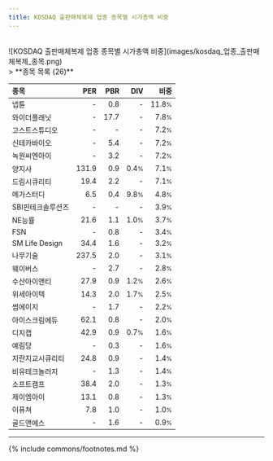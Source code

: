 ```yaml
---
title: KOSDAQ 출판매체복제 업종 종목별 시가총액 비중
---
```

<br>
![KOSDAQ 출판매체복제 업종 종목별 시가총액 비중](images/kosdaq_업종_출판매체복제_종목.png)
<br>
> **종목 목록 (26)**<a id="list"></a>

| **종목** | **PER** | **PBR** | **DIV** | **비중** |
| :------- | ------: | ------: | ------: | -------: |
| 넵튠 | - | 0.8 | - | 11.8<small>%</small> |
| 와이더플래닛 | - | 17.7 | - | 7.8<small>%</small> |
| 고스트스튜디오 | - | - | - | 7.2<small>%</small> |
| 신테카바이오 | - | 5.4 | - | 7.2<small>%</small> |
| 녹원씨엔아이 | - | 3.2 | - | 7.2<small>%</small> |
| 양지사 | 131.9 | 0.9 | 0.4<small>%</small> | 7.1<small>%</small> |
| 드림시큐리티 | 19.4 | 2.2 | - | 7.1<small>%</small> |
| 메가스터디 | 6.5 | 0.4 | 9.8<small>%</small> | 4.8<small>%</small> |
| SBI핀테크솔루션즈 | - | - | - | 3.9<small>%</small> |
| NE능률 | 21.6 | 1.1 | 1.0<small>%</small> | 3.7<small>%</small> |
| FSN | - | 0.8 | - | 3.4<small>%</small> |
| SM Life Design | 34.4 | 1.6 | - | 3.2<small>%</small> |
| 나무기술 | 237.5 | 2.0 | - | 3.1<small>%</small> |
| 웨이버스 | - | 2.7 | - | 2.8<small>%</small> |
| 수산아이앤티 | 27.9 | 0.9 | 1.2<small>%</small> | 2.6<small>%</small> |
| 위세아이텍 | 14.3 | 2.0 | 1.7<small>%</small> | 2.5<small>%</small> |
| 썸에이지 | - | 1.7 | - | 2.2<small>%</small> |
| 아이스크림에듀 | 62.1 | 0.8 | - | 2.0<small>%</small> |
| 디지캡 | 42.9 | 0.9 | 0.7<small>%</small> | 1.6<small>%</small> |
| 예림당 | - | 0.3 | - | 1.6<small>%</small> |
| 지란지교시큐리티 | 24.8 | 0.9 | - | 1.4<small>%</small> |
| 비유테크놀러지 | - | 1.3 | - | 1.4<small>%</small> |
| 소프트캠프 | 38.4 | 2.0 | - | 1.3<small>%</small> |
| 제이엠아이 | 13.1 | 0.8 | - | 1.3<small>%</small> |
| 이퓨쳐 | 7.8 | 1.0 | - | 1.0<small>%</small> |
| 골드앤에스 | - | 1.6 | - | 0.9<small>%</small> |

---
{% include commons/footnotes.md %}